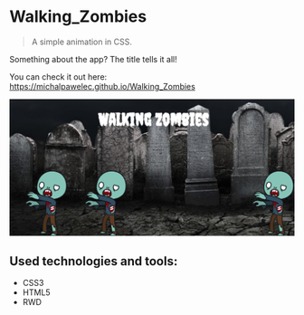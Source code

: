 # Walking_Zombies

> A simple animation in CSS. 

Something about the app? The title tells it all!

You can check it out here: https://michalpawelec.github.io/Walking_Zombies

![How it looks](./images/screen.png)

## Used technologies and tools:
* CSS3
* HTML5
* RWD
